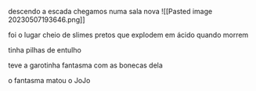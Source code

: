 descendo a escada chegamos numa sala nova
![[Pasted image 20230507193646.png]]

foi o lugar cheio de slimes pretos que explodem em ácido quando morrem

tinha pilhas de entulho

teve a garotinha fantasma com as bonecas dela

o fantasma matou o JoJo
